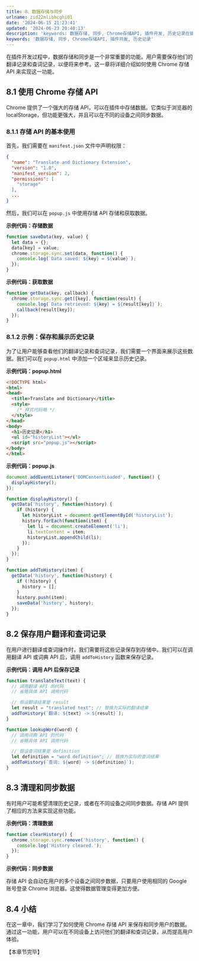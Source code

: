 ```yaml
---
title: 8、数据存储与同步
urlname: zid22mlibhcghi01
date: '2024-06-15 21:23:41'
updated: '2024-06-23 20:40:13'
description: 'keywords: 数据存储, 同步, Chrome存储API, 插件开发, 历史记录在插件开发过程中，数据存储和同步是一个非常重要的功能。用户需要保存他们的翻译记录和查词记录，以便将来参考。这一章将详细介绍如何使用 Chrome 存储 API 来实现这一功能。8.1 使用 Chrome 存储...'
keywords: '数据存储, 同步, Chrome存储API, 插件开发, 历史记录'
---
```

在插件开发过程中，数据存储和同步是一个非常重要的功能。用户需要保存他们的翻译记录和查词记录，以便将来参考。这一章将详细介绍如何使用 Chrome 存储 API 来实现这一功能。

## 8.1 使用 Chrome 存储 API

Chrome 提供了一个强大的存储 API，可以在插件中存储数据。它类似于浏览器的 localStorage，但功能更强大，并且可以在不同的设备之间同步数据。

### 8.1.1 存储 API 的基本使用

首先，我们需要在 `manifest.json` 文件中声明权限：

```json
{
  "name": "Translate and Dictionary Extension",
  "version": "1.0",
  "manifest_version": 2,
  "permissions": [
    "storage"
  ],
  ...
}
```

然后，我们可以在 `popup.js` 中使用存储 API 存储和获取数据。

**示例代码：存储数据**

```javascript
function saveData(key, value) {
  let data = {};
  data[key] = value;
  chrome.storage.sync.set(data, function() {
    console.log(`Data saved: ${key} = ${value}`);
  });
}
```

**示例代码：获取数据**

```javascript
function getData(key, callback) {
  chrome.storage.sync.get([key], function(result) {
    console.log(`Data retrieved: ${key} = ${result[key]}`);
    callback(result[key]);
  });
}
```

### 8.1.2 示例：保存和展示历史记录

为了让用户能够查看他们的翻译记录和查词记录，我们需要一个界面来展示这些数据。我们可以在 `popup.html` 中添加一个区域来显示历史记录。

**示例代码：popup.html**

```html
<!DOCTYPE html>
<html>
<head>
  <title>Translate and Dictionary</title>
  <style>
    /* 样式代码略 */
  </style>
</head>
<body>
  <h1>历史记录</h1>
  <ul id="historyList"></ul>
  <script src="popup.js"></script>
</body>
</html>
```

**示例代码：popup.js**

```javascript
document.addEventListener('DOMContentLoaded', function() {
  displayHistory();
});

function displayHistory() {
  getData('history', function(history) {
    if (history) {
      let historyList = document.getElementById('historyList');
      history.forEach(function(item) {
        let li = document.createElement('li');
        li.textContent = item;
        historyList.appendChild(li);
      });
    }
  });
}

function addToHistory(item) {
  getData('history', function(history) {
    if (!history) {
      history = [];
    }
    history.push(item);
    saveData('history', history);
  });
}
```

## 8.2 保存用户翻译和查词记录

在用户进行翻译或查词操作时，我们需要将这些记录保存到存储中。我们可以在调用翻译 API 或词典 API 后，调用 `addToHistory` 函数来保存记录。

**示例代码：调用 API 后保存记录**

```javascript
function translateText(text) {
  // 调用翻译 API 的代码
  // 省略具体 API 调用代码

  // 假设翻译结果是 result
  let result = "translated text"; // 替换为实际的翻译结果
  addToHistory(`翻译: ${text} -> ${result}`);
}

function lookupWord(word) {
  // 调用词典 API 的代码
  // 省略具体 API 调用代码

  // 假设查词结果是 definition
  let definition = "word definition"; // 替换为实际的查词结果
  addToHistory(`查词: ${word} -> ${definition}`);
}
```

## 8.3 清理和同步数据

有时用户可能希望清理历史记录，或者在不同设备之间同步数据。存储 API 提供了相应的方法来实现这些功能。

**示例代码：清理数据**

```javascript
function clearHistory() {
  chrome.storage.sync.remove('history', function() {
    console.log('History cleared.');
  });
}
```

**示例代码：同步数据**

存储 API 会自动在用户的多个设备之间同步数据，只要用户使用相同的 Google 账号登录 Chrome 浏览器。这使得数据管理变得更加方便。

## 8.4 小结

在这一章中，我们学习了如何使用 Chrome 存储 API 来保存和同步用户的数据。通过这一功能，用户可以在不同设备上访问他们的翻译和查词记录，从而提高用户体验。

【本章节完毕】
